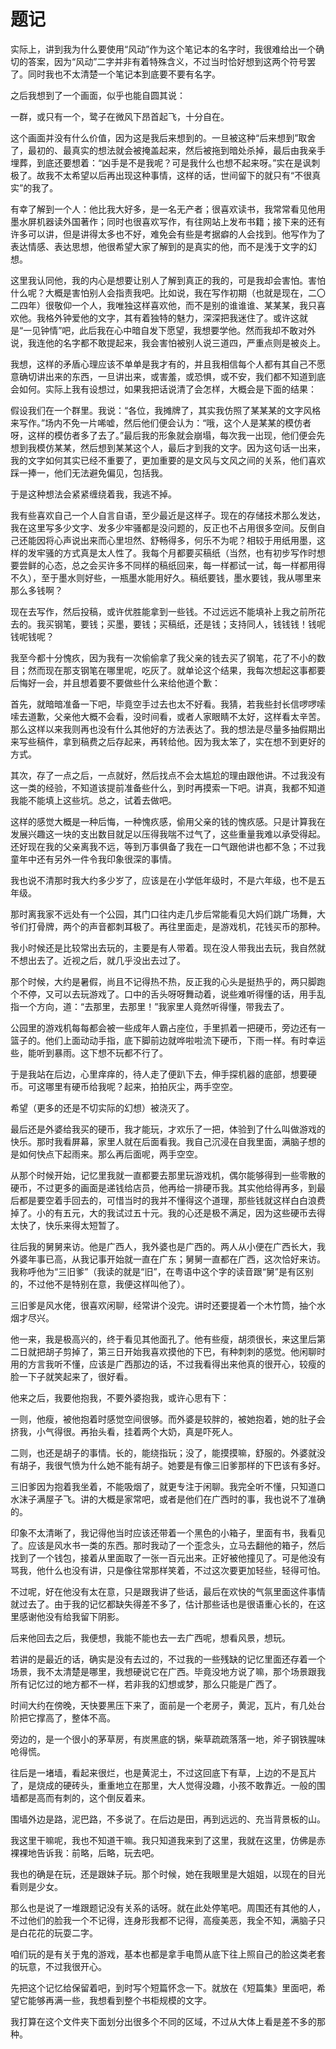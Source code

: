 # 题记

实际上，讲到我为什么要使用“风动”作为这个笔记本的名字时，我很难给出一个确切的答案，因为“风动”二字并非有着特殊含义，不过当时恰好想到这两个符号罢了。同时我也不太清楚一个笔记本到底要不要有名字。

之后我想到了一个画面，似乎也能自圆其说：

一群，或只有一个，鹭子在微风下昂首起飞，十分自在。

这个画面并没有什么价值，因为这是我后来想到的。一旦被这种“后来想到”取舍了，最初的、最真实的想法就会被掩盖起来，然后被拖到暗处杀掉，最后由我亲手埋葬，到底还要想着：“凶手是不是我呢？可是我什么也想不起来呀。”实在是讽刺极了。故我不太希望以后再出现这种事情，这样的话，世间留下的就只有“不很真实”的我了。

有幸了解到一个人：他比我大好多，是一名无产者；很喜欢读书，我常常看见他用墨水屏机器读外国著作；同时也很喜欢写作，有往网站上发布书籍；接下来的还有许多可以讲，但是讲得太多也不好，难免会有些是考据癖的人会找到。他写作为了表达情感、表达思想，他很希望大家了解到的是真实的他，而不是浅于文字的幻想。

这里我认同他，我的内心是想要让别人了解到真正的我的，可是我却会害怕。害怕什么呢？大概是害怕别人会指责我吧。比如说，我在写作初期（也就是现在，二〇二四年）很敬仰一个人，我唯独这样喜欢他，而不是别的谁谁谁、某某某，我只喜欢他。我格外钟爱他的文字，其有着独特的魅力，深深把我迷住了。或许这就是“一见钟情”吧，此后我在心中暗自发下愿望，我想要学他。然而我却不敢对外说，我连他的名字都不敢提起来，我会害怕被别人说三道四，严重点则是被炎上。

我想，这样的矛盾心理应该不单单是我才有的，并且我相信每个人都有其自己不愿意确切讲出来的东西，一旦讲出来，或害羞，或恐惧，或不安，我们都不知道到底会如何。实际上我有设想过，如果我把话说清了会怎样，大概会是下面的结果：

假设我们在一个群里。我说：“各位，我摊牌了，其实我仿照了某某某的文字风格来写作。”场内不免一片唏嘘，然后他们便会认为：“哦，这个人是某某的模仿者呀，这样的模仿者多了去了。”最后我的形象就会崩塌，每次我一出现，他们便会先想到我模仿某某，然后想到某某这个人，最后才到我的文字。因为这句话一出来，我的文字如何其实已经不重要了，更加重要的是文风与文风之间的关系，他们喜欢踩一捧一，他们无法避免偏见，包括我。

于是这种想法会紧紧缠绕着我，我逃不掉。

我有些喜欢自己一个人自言自语，至少最近是这样子。现在的存储技术那么发达，我在这里写多少文字、发多少牢骚都是没问题的，反正也不占用很多空间。反倒自己还能因将心声说出来而心里坦然、舒畅得多，何乐不为呢？相较于用纸用墨，这样的发牢骚的方式真是太人性了。我每个月都要买稿纸（当然，也有初步写作时想要尝鲜的心态，总之会买许多不同样的稿纸回来，每一样都试一试，每一样都用得不久），至于墨水则好些，一瓶墨水能用好久。稿纸要钱，墨水要钱，我从哪里来那么多钱啊？

现在去写作，然后投稿，或许优胜能拿到一些钱。不过远远不能填补上我之前所花去的。我买钢笔，要钱；买墨，要钱；买稿纸，还是钱；支持同人，钱钱钱！钱呢钱呢钱呢？

我至今都十分愧疚，因为我有一次偷偷拿了我父亲的钱去买了钢笔，花了不小的数目；然而现在那支钢笔在哪里呢，吃灰了。就单论这个结果，我每次想起这事都要后悔好一会，并且想着要不要做些什么来给他道个歉：

首先，就暗暗准备一下吧，毕竟空手过去也太不好看。我猜，若我些封长信啰啰嗦嗦去道歉，父亲他大概不会看，没时间看，或者人家眼睛不太好，这样看太辛苦。那么这样以来我则再也没有什么其他好的方法表达了。我的想法是尽量多抽假期出来写些稿件，拿到稿费之后存起来，再转给他。因为我太笨了，实在想不到更好的方式。

其次，存了一点之后，一点就好，然后找点不会太尴尬的理由跟他讲。不过我没有这一类的经验，不知道该提前准备些什么，到时再摸索一下吧。讲真，我都不知道我能不能填上这些坑。总之，试着去做吧。

这样的感觉大概是一种后悔，一种愧疚感，偷用父亲的钱的愧疚感。只是计算我在发展兴趣这一块的支出数目就足以压得我喘不过气了，这些重量我难以承受得起。还好现在我的父亲离我不远，等到万事俱备了我在一口气跟他讲也都不急；不过我童年中还有另外一件令我印象很深的事情。

我也说不清那时我大约多少岁了，应该是在小学低年级时，不是六年级，也不是五年级。

那时离我家不远处有一个公园，其门口往内走几步后常能看见大妈们跳广场舞，大爷们打骨牌，两个的声音都刺耳极了。再往里面走，是游戏机，花钱买币的那种。

我小时候还是比较常出去玩的，主要是有人带着。现在没人带我出去玩，我自然就不想出去了。近视之后，就几乎没出去过了。

那个时候，大约是暑假，尚且不记得热不热，反正我的心头是挺热乎的，两只脚跑个不停，又可以去玩游戏了。口中的舌头呀呀舞动着，说些难听得懂的话，用手乱指一个方向，道：“去那里，去那里！”我家里人竟然听得懂，带我去了。

公园里的游戏机每每都会被一些成年人霸占座位，手里抓着一把硬币，旁边还有一篮子的。他们上面动动手指，底下脚前边就哗啦啦流下硬币，下雨一样。有时幸运些，能听到暴雨。这下想不玩都不行了。

于是我站在后边，心里痒痒的，待人走了便趴下去，伸手探机器的底部，想要硬币。可这哪里有硬币给我呢？起来，拍拍灰尘，两手空空。

希望（更多的还是不切实际的幻想）被浇灭了。

最后还是外婆给我买的硬币，我才能玩，才欢乐了一把，体验到了什么叫做游戏的快乐。那时我看屏幕，家里人就在后面看我。我自己沉浸在自我里面，满脑子想的是如何快点下起雨来。那么再后面呢，两手空空。

从那个时候开始，记忆里我就一直都要去那里玩游戏机，偶尔能够得到一些零散的硬币，不过更多的画面是递钱给店员，他再给一排硬币我。其实他给得再多，到最后都是要空着手回去的，可惜当时的我并不懂得这个道理，那些钱就这样白白浪费掉了。小的有五元，大的我试过五十元。我的心还是极不满足，因为这些硬币去得太快了，快乐来得太短暂了。

往后我的舅舅来访。他是广西人，我外婆也是广西的。两人从小便在广西长大，我外婆年事已高，从我记事开始就一直在广东；舅舅一直都在广西，这次恰好来访。我称呼他为“三旧爹”（我读的就是“旧”，在粤语中这个字的读音跟“舅”是有区别的，不过他不是特别在意，我便这样叫他了）。

三旧爹是风水佬，很喜欢闲聊，经常讲个没完。讲时还要提着一个木竹筒，抽个水烟才尽兴。

他一来，我是极高兴的，终于看见其他面孔了。他有些瘦，胡须很长，来这里后第二日就把胡子剪掉了，第三日开始我喜欢摸他的下巴，有种刺刺的感觉。他闲聊时用的方言我听不懂，应该是广西那边的话，不过我看得出来他真的很开心，较瘦的脸一下子就笑起来了，很好看。

他来之后，我要他抱我，不要外婆抱我，或许心思有下：

一则，他瘦，被他抱着时感觉空间很够。而外婆是较胖的，被她抱着，她的肚子会挤我，小气得很。再抬头看，挂着两个大奶，真是吓死人。

二则，也还是胡子的事情。长的，能绕指玩；没了，能摸摸嘛，舒服的。外婆就没有胡子，我很气愤为什么她不能有胡子。她要是有像三旧爹那样的下巴该有多好。

三旧爹因为抱着我坐着，不能吸烟了，就更专注于闲聊。我完全听不懂，只知道口水沫子满屋子飞。讲的大概是家常吧，或者是他们在广西时的事，我也说不了准确的。

印象不太清晰了，我记得他当时应该还带着一个黑色的小箱子，里面有书，我看见了。应该是风水书一类的东西。那时我动了一个歪念头，立马去翻他的箱子，然后找到了一个钱包，接着从里面取了一张一百元出来。正好被他撞见了。可是他没有骂我，他什么也没有讲，只是像往常那样笑着，不过这次要更加轻些，轻得可怕。

不过呢，好在他没有太在意，只是跟我讲了些话，最后在欢快的气氛里面这件事情就过去了。由于我的记忆都缺失得差不多了，估计那些话也是很语重心长的，在这里感谢他没有给我留下阴影。

后来他回去之后，我便想，我能不能也去一去广西呢，想看风景，想玩。

若讲的是最近的话，确实是没有去过的，不过我的一些残缺的记忆里面还存着一个场景，我不太清楚是哪里，我想硬说它在广西。毕竟没地方说了嘛，那个场景跟我所有记忆过的地方都不一样，若非我的幻想或梦，那么只能是广西了。

时间大约在傍晚，天快要黑压下来了，面前是一个老房子，黄泥，瓦片，有几处台阶把它撑高了，整体不高。

旁边的，是一个很小的茅草房，有炭黑底的锅，柴草疏疏落落一地，斧子钢铁腥味呛得慌。

往后是一堵墙，看起来很烂，也是黄泥土，不过这回底下有草，上边的不是瓦片了，是烧成的硬砖头，重重地立在那里，大人觉得没趣，小孩不敢靠近。一般的围墙都是高而有刺的，这个倒反着来。

围墙外边是路，泥巴路，不多说了。在后边是田，再到远远的、充当背景板的山。

我这里干嘛呢，我也不知道干嘛。我只知道我来到了这里，我就在这里，仿佛是赤裸裸地告诉我：前略，后略，玩去吧。

我也的确是在玩，还是跟妹子玩。那个时候，她在我眼里是大姐姐，以现在的目光看则是少女。

那么也是说了一堆跟题记没有关系的话呀。就在此处停笔吧。周围还有其他的人，不过他们的脸我一个不记得，连身形我都不记得，高瘦美恶，我全不知，满脑子只是白花花的玩耍二字。

咱们玩的是有关于鬼的游戏，基本也都是拿手电筒从底下往上照自己的脸这类老套的玩意，不过我很开心。

先把这个记忆给保留着吧，到时写个短篇怀念一下。就放在《短篇集》里面吧，希望它能够再满一些，我想看到整个书柜规模的文字。

我打算在这个文件夹下面划分出很多个不同的区域，不过从大体上看是差不多的那种。
